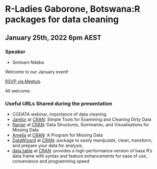 # R-Ladies Gaborone, Botswana:R packages for data cleaning

## January 25th, 2022 6pm AEST

### Speaker

* Simisani Ndaba

Welcome to our January event!

[RSVP via Meetup](https://www.meetup.com/rladies-brisbane/events/282810908/). 

All welcome.

### Useful URLs Shared during the presentation

* CODATA webinar, importance of data cleaning. 
* [Janitor](http://sfirke.github.io/janitor/) at [CRAN](https://cran.r-project.org/web/packages/janitor/index.html): Simple Tools for Examining and Cleaning Dirty Data
* [Naniar](https://naniar.njtierney.com/articles/getting-started-w-naniar.html) at [CRAN](https://cran.r-project.org/web/packages/naniar/index.html): Data Structures, Summaries, and Visualisations for Missing Data
* [Amelia](https://gking.harvard.edu/amelia) at [CRAN](https://cran.r-project.org/web/packages/Amelia/index.html): A Program for Missing Data
* [DataWizard](https://easystats.github.io/datawizard/) at [CRAN](https://cran.r-project.org/web/packages/datawizard/index.html): package to easily manipulate, clean, transform, and prepare your data for analysis.
* [data.table](https://rdatatable.gitlab.io/data.table/) at [CRAN](https://cran.r-project.org/web/packages/data.table/index.html): provides a high-performance version of base R’s data.frame with syntax and feature enhancements for ease of use, convenience and programming speed.
